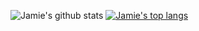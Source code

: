 ![Jamie's github stats](https://github-readme-stats.vercel.app/api?username=JamieeCG&theme=midnight-purple&show_icons=true)
[![Jamie's top langs](https://github-readme-stats.vercel.app/api/top-langs/?username=JamieeCG&theme=midnight-purple)](https://github.com/anuraghazra/github-readme-stats)
